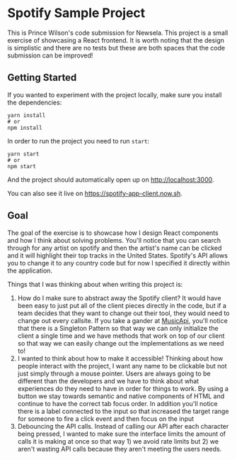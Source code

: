 # Spotify Sample Project

This is Prince Wilson's code submission for Newsela. This project is a small
exercise of showcasing a React frontend. It is worth noting that the design is
simplistic and there are no tests but these are both spaces that the code
submission can be improved!

## Getting Started

If you wanted to experiment with the project locally, make sure you install the
dependencies:

```
yarn install
# or
npm install
```

In order to run the project you need to run `start`:

```
yarn start
# or
npm start
```

And the project should automatically open up on <http://localhost:3000>.

You can also see it live on <https://spotify-app-client.now.sh>.

## Goal

The goal of the exercise is to showcase how I design React components and how I
think about solving problems. You'll notice that you can search through for any
artist on spotify and then the artist's name can be clicked and it will
highlight their top tracks in the United States. Spotify's API allows you to
change it to any country code but for now I specified it directly within the
application.

Things that I was thinking about when writing this project is:

1. How do I make sure to abstract away the Spotify client? It would have been
   easy to just put all of the client pieces directly in the code, but if a team
   decides that they want to change out their tool, they would need to change
   out every callsite. If you take a gander at [MusicApi](/src/lib/MusicApi.js),
   you'll notice that there is a Singleton Pattern so that way we can only
   initialize the client a single time and we have methods that work on top of
   our client so that way we can easily change out the implementations as we
   need to!
2. I wanted to think about how to make it accessible! Thinking about how people
   interact with the project, I want any name to be clickable but not just
   simply through a mouse pointer. Users are always going to be different than
   the developers and we have to think about what experiences do they need to
   have in order for things to work. By using a button we stay towards semantic
   and native components of HTML and continue to have the correct tab focus
   order. In addition you'll notice there is a label connected to the input so
   that increased the target range for someone to fire a click event and then
   focus on the input
3. Debouncing the API calls. Instead of calling our API after each character
   being pressed, I wanted to make sure the interface limits the amount of calls
   it is making at once so that way 1) we avoid rate limits but 2) we aren't
   wasting API calls because they aren't meeting the users needs.

